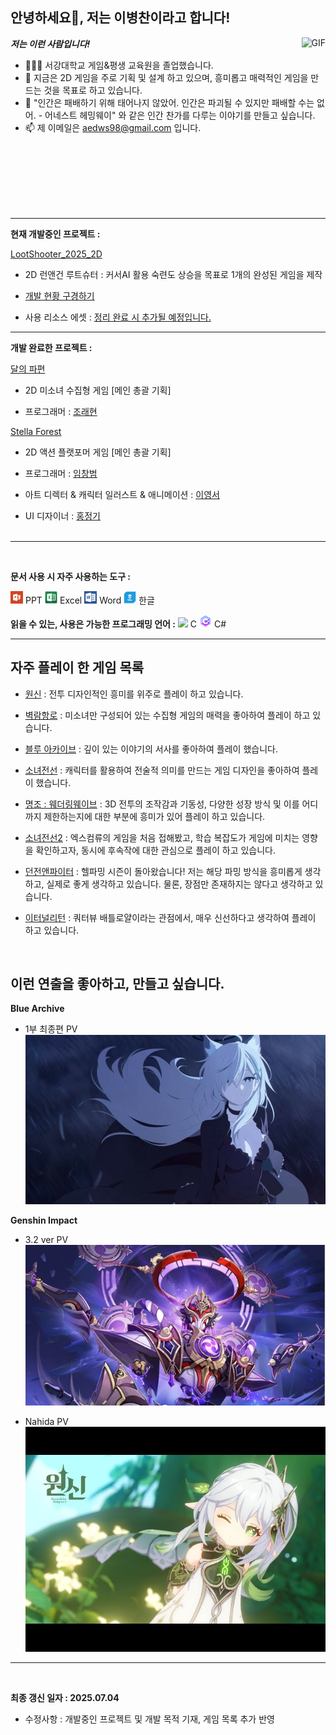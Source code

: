 <h2 title="hehehe"> 안녕하세요👋, 저는 이병찬이라고 합니다!</h2>
 
  <img align="right" alt="GIF" src="https://media.giphy.com/media/LmNwrBhejkK9EFP504/giphy.gif" />


***저는 이런 사람입니다!***

- 👨🏽‍💻 서강대학교 게임&평생 교육원을 졸업했습니다.
- 🌱 지금은 2D 게임을 주로 기획 및 설계 하고 있으며, 흥미롭고 매력적인 게임을 만드는 것을 목표로 하고 있습니다.
- 💬 "인간은 패배하기 위해 태어나지 않았어. 인간은 파괴될 수 있지만 패배할 수는 없어. - 어네스트 헤밍웨이" 와 같은 인간 찬가를 다루는 이야기를 만들고 싶습니다.
- 📫 제 이메일은 [aedws98@gmail.com](mailto:aedws98@gmail.com) 입니다.
<br>
<br>
<br>
<br>
<br>
<br>

-----

 **현재 개발중인 프로젝트 :**


[LootShooter_2025_2D](https://github.com/aedws/LootShooter_2025_2D)
- 2D 런앤건 루트슈터 : 커서AI 활용 숙련도 상승을 목표로 1개의 완성된 게임을 제작

- [개발 현황 구경하기](https://github.com/aedws/LootShooter_2025_2D/commits/master)
- 사용 리소스 에셋 : [정리 완료 시 추가될 예정입니다.]()

-----
 **개발 완료한 프로젝트 :**

[달의 파편](https://drive.google.com/file/d/1_F57CeFbwKo_CsG3QpBL20tzLBatSu4G/view?usp=sharing)
- 2D 미소녀 수집형 게임 [메인 총괄 기획]

- 프로그래머 : [조래현](https://github.com/project-narh)

[Stella Forest](https://drive.google.com/file/d/17hvFrx4CyN_hIBPPRNo11NH3e97FaOR9/view?usp=drive_link)
- 2D 액션 플랫포머 게임 [메인 총괄 기획]

- 프로그래머 : [임창범](https://github.com/ckdqja581592)  
- 아트 디렉터 & 캐릭터 일러스트 & 애니메이션 : [이영서](https://x.com/Takashi__0710?t=0UlmOuHtDp466KzLUVoijA&s=09)

- UI 디자이너 : [홍정기](https://www.pixiv.net/users/22775264) <br><br>

-----
<br>

**문서 사용 시 자주 사용하는 도구 :** 

<code><img height="20" src="icon/PowerPoint.png"></code> PPT <code><img height="20" src="icon/excel.png"></code> Excel
<code><img height="20" src="icon/Word.png"></code> Word
<code><img height="20" src="icon/hanword.png"></code> 한글

**읽을 수 있는, 사용은 가능한 프로그래밍 언어 :**   <code><img height="20" src="https://img.icons8.com/nolan/96/c.png"></code> C
 <code><img height="20" src="icon/csharp.png"></code> C# <br>


-----
## **자주 플레이 한 게임 목록** 

  - [원신](https://genshin.hoyoverse.com/ko/home) :
  전투 디자인적인 흥미를 위주로 플레이 하고 있습니다.

  - [벽람항로](https://azurlane.xdg.com/) : 미소녀만 구성되어 있는 수집형 게임의 매력을 좋아하여 플레이 하고 있습니다.

  - [블루 아카이브](https://www.nexongames.co.kr/game/blue_archive.php) : 깊이 있는 이야기의 서사를 좋아하여 플레이 했습니다.

  - [소녀전선](https://www.girlsfrontline.co.kr/) : 캐릭터를 활용하여 전술적 의미를 만드는 게임 디자인을 좋아하여 플레이 했습니다.

  - [명조 : 웨더링웨이브](https://wutheringwaves.kurogames-ads.com/download/?lang=kr&page_id=U0xDwv6dod&&utm_source=pc_googleadwords_int&utm_campaign=search&campaignid=22654876749&adgroupid=183832602154&keyword=%EB%AA%85%EC%A1%B0&device=c&ad_id=757529604959&channel=g&gad_source=1&gad_campaignid=22654876749) : 3D 전투의 조작감과 기동성, 다양한 성장 방식 및 이를 어디까지 제한하는지에 대한 부분에 흥미가 있어 플레이 하고 있습니다.

  - [소녀전선2](https://gf2.haoplay.com/kr/pcweb/?fuid=ggkrsearch&gad_source=1&gad_campaignid=21822428789) : 엑스컴류의 게임을 처음 접해봤고, 학습 복잡도가 게임에 미치는 영향을 확인하고자, 동시에 후속작에 대한 관심으로 플레이 하고 있습니다.

  - [던전앤파이터](https://df.nexon.com/) : 헬파밍 시즌이 돌아왔습니다! 저는 해당 파밍 방식을 흥미롭게 생각하고, 실제로 좋게 생각하고 있습니다. 물론, 장점만 존재하지는 않다고 생각하고 있습니다.

  - [이터널리턴](https://playeternalreturn.com/main?hl=ko-KR) : 쿼터뷰 배틀로얄이라는 관점에서, 매우 신선하다고 생각하여 플레이 하고 있습니다.

<br>

## **이런 연출을 좋아하고, 만들고 싶습니다.**

**Blue Archive**  
- 1부 최종편 PV
[![icon/blue.png](icon/blue.png)](https://www.youtube.com/watch?v=kbnfrvrhv0M&ab_channel=%EB%B8%94%EB%A3%A8%EC%95%84%EC%B9%B4%EC%9D%B4%EB%B8%8C)  

**Genshin Impact**
- 3.2 ver PV  
[![icon/3.2pv.png](icon/3.2pv.png)](https://www.youtube.com/watch?app=desktop&v=4L5xmU_8Y5w&ab_channel=%EC%9B%90%EC%8B%A0)    

- Nahida PV  
[![icon/nahida_pv.jpg](icon/nahida_pv.jpg)](https://www.youtube.com/watch?app=desktop&v=PjjBCKzD9LE&ab_channel=%EC%9B%90%EC%8B%A0)  

-----
<br>

**최종 갱신 일자 : 2025.07.04**
- 수정사항 : 개발중인 프로젝트 및 개발 목적 기재, 게임 목록 추가 반영